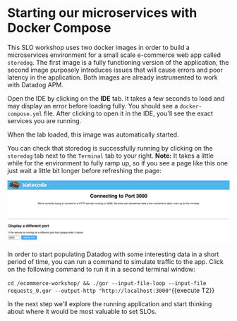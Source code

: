 # Starting our microservices with Docker Compose

This SLO workshop uses two docker images in order to build a microservices environment for a small scale e-commerce web app called `storedog`. The first image is a fully functioning version of the application, the second image purposely introduces issues that will cause errors and poor latency in the application. Both images are already instrumented to work with Datadog APM.

Open the IDE by clicking on the **IDE** tab. It takes a few seconds to load and may display an error before loading fully. You should see a `docker-compose.yml` file. After clicking to open it in the IDE, you'll see the exact services you are running.

When the lab loaded, this image was automatically started.

You can check that storedog is successfully running by clicking on the `storedog` tab next to the `Terminal` tab to your right. **Note:** It takes a little while for the environment to fully ramp up, so if you see a page like this one just wait a little bit longer before refreshing the page:

![Port Error](assets/katacoda-error.png)

In order to start populating Datadog with some interesting data in a short period of time, you can run a command to simulate traffic to the app. Click on the following command to run it in a second terminal window:

`cd /ecommerce-workshop/ && ./gor --input-file-loop --input-file requests_0.gor --output-http "http://localhost:3000"`{{execute T2}}

In the next step we'll explore the running application and start thinking about where it would be most valuable to set SLOs.
